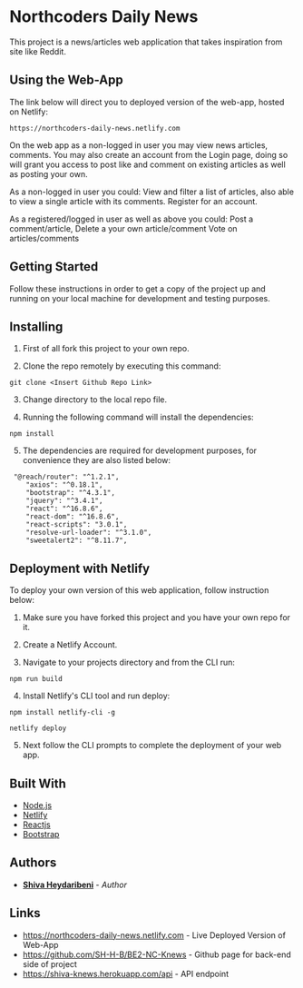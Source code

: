 # Northcoders Daily News

This project is a news/articles web application that takes inspiration from site like Reddit.

## Using the Web-App

The link below will direct you to deployed version of the web-app, hosted on Netlify:

```
https://northcoders-daily-news.netlify.com

```

On the web app as a non-logged in user you may view news articles, comments. You may also create an account from the Login page, doing so will grant you access to post like and comment on existing articles as well as posting your own.

As a non-logged in user you could:
View and filter a list of articles, also able to view a single article with its comments.
Register for an account.

As a registered/logged in user as well as above you could:
Post a comment/article,
Delete a your own article/comment
Vote on articles/comments

## Getting Started

Follow these instructions in order to get a copy of the project up and running on your local machine for development and testing purposes.

## Installing

1. First of all fork this project to your own repo.

2. Clone the repo remotely by executing this command:

```
git clone <Insert Github Repo Link>
```

3. Change directory to the local repo file.

4. Running the following command will install the dependencies:

```
npm install
```

5. The dependencies are required for development purposes, for convenience they are also listed below:

```
 "@reach/router": "^1.2.1",
    "axios": "^0.18.1",
    "bootstrap": "^4.3.1",
    "jquery": "^3.4.1",
    "react": "^16.8.6",
    "react-dom": "^16.8.6",
    "react-scripts": "3.0.1",
    "resolve-url-loader": "^3.1.0",
    "sweetalert2": "^8.11.7",

```

## Deployment with Netlify

To deploy your own version of this web application, follow instruction below:

1. Make sure you have forked this project and you have your own repo for it.

2. Create a Netlify Account.

3. Navigate to your projects directory and from the CLI run:

```
npm run build
```

4. Install Netlify's CLI tool and run deploy:

```
npm install netlify-cli -g

netlify deploy
```

5. Next follow the CLI prompts to complete the deployment of your web app.

## Built With

- [Node.js](https://nodejs.org/en/docs/)
- [Netlify](https://www.netlify.com/docs/)
- [Reactjs](https://reactjs.org/docs/getting-started.html)
- [Bootstrap](https://getbootstrap.com/docs/4.3/getting-started/introduction/)

## Authors

- **[Shiva Heydaribeni](https://github.com/SH-H-B)** - _Author_

## Links

- https://northcoders-daily-news.netlify.com - Live Deployed Version of Web-App
- https://github.com/SH-H-B/BE2-NC-Knews - Github page for back-end side of project
- https://shiva-knews.herokuapp.com/api - API endpoint
